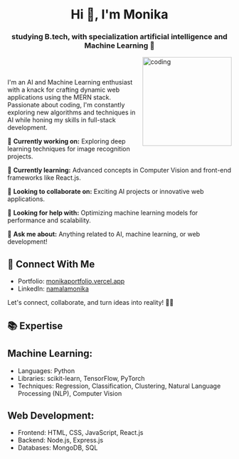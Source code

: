 <h1 align="center">Hi 👋, I'm Monika</h1>
<h3 align="center">studying B.tech, with specialization artificial intelligence and Machine Learning 🤖</h3>
<img align = "right" alt="coding" width="200" src="https://github.com/MONIKANAMALA/MONIKANAMALA/assets/104424662/0bf6b1b4-a40d-4f91-83e5-e07517eb3a47"><br><br>

I'm an AI and Machine Learning enthusiast with a knack for crafting dynamic web applications using the MERN stack. Passionate about coding, I'm constantly exploring new algorithms and techniques in AI while honing my skills in full-stack development.     


🔭 **Currently working on:** Exploring deep learning techniques for image recognition projects.

🌱 **Currently learning:** Advanced concepts in Computer Vision and front-end frameworks like React.js.

👯 **Looking to collaborate on:** Exciting AI projects or innovative web applications.

🤔 **Looking for help with:** Optimizing machine learning models for performance and scalability.

💬 **Ask me about:** Anything related to AI, machine learning, or web development!

## 🔗 Connect With Me
- Portfolio: [monikaportfolio.vercel.app](https://monikaportfolio.vercel.app/)
- LinkedIn: [namalamonika](https://www.linkedin.com/in/namalamonika/)

Let's connect, collaborate, and turn ideas into reality! 🚀✨

## 📚 Expertise
## Machine Learning:
- Languages: Python
- Libraries: scikit-learn, TensorFlow, PyTorch
- Techniques: Regression, Classification, Clustering, Natural Language Processing (NLP), Computer Vision
## Web Development:
- Frontend: HTML, CSS, JavaScript, React.js
- Backend: Node.js, Express.js
- Databases: MongoDB, SQL


